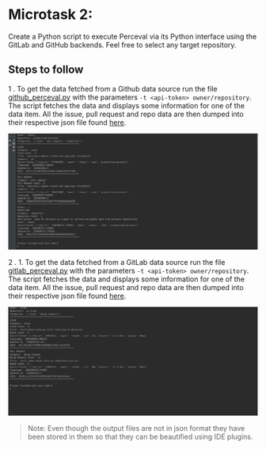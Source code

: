 # Microtask 2:
Create a Python script to execute Perceval via its Python interface using
the GitLab and GitHub backends. Feel free to select any target repository.

## Steps to follow

1 . To get the data fetched from a Github data source run the file [github_perceval.py](./GitHub_backend/github_perceval.py) 
with the parameters `-t <api-token> owner/repository`. The script fetches the data and displays
some information for one of the data item. All the issue, pull request and repo data are then dumped
into their respective json file found [here](./GitHub_backend).

<img src="./GitHub_backend/github_perceval_log.png" width="800" alt="GitHub Perceval">

2 . 1. To get the data fetched from a GitLab data source run the file [gitlab_perceval.py](./GitLab_backend/gitlab_perceval.py) 
with the parameters `-t <api-token> owner/repository`. The script fetches the data and displays
some information for one of the data item. All the issue, pull request and repo data are then dumped
into their respective json file found [here](./GitLab_backend).

<img src="./GitLab_backend/gitlab_perceval_log.png" width="800" alt="GitLab Perceval">
 
> Note: Even though the output files are not in json format they have been stored in them so that they
> can be beautified using IDE plugins.
  



